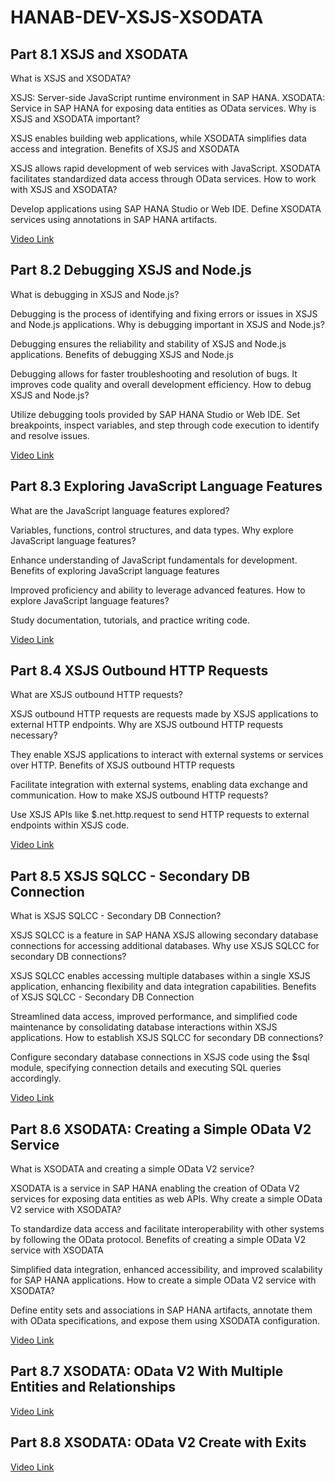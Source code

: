 # HANAB-DEV-XSJS-XSODATA

## Part 8.1 XSJS and XSODATA

What is XSJS and XSODATA?

XSJS: Server-side JavaScript runtime environment in SAP HANA.
XSODATA: Service in SAP HANA for exposing data entities as OData services.
Why is XSJS and XSODATA important?

XSJS enables building web applications, while XSODATA simplifies data access and integration.
Benefits of XSJS and XSODATA

XSJS allows rapid development of web services with JavaScript.
XSODATA facilitates standardized data access through OData services.
How to work with XSJS and XSODATA?

Develop applications using SAP HANA Studio or Web IDE.
Define XSODATA services using annotations in SAP HANA artifacts.


[Video Link](https://www.youtube.com/watch?v=0md3wyOQ59g&list=PL6RpkC85SLQABOpzhd7WI-hMpy99PxUo0&index=98)



## Part 8.2 Debugging XSJS and Node.js

What is debugging in XSJS and Node.js?

Debugging is the process of identifying and fixing errors or issues in XSJS and Node.js applications.
Why is debugging important in XSJS and Node.js?

Debugging ensures the reliability and stability of XSJS and Node.js applications.
Benefits of debugging XSJS and Node.js

Debugging allows for faster troubleshooting and resolution of bugs.
It improves code quality and overall development efficiency.
How to debug XSJS and Node.js?

Utilize debugging tools provided by SAP HANA Studio or Web IDE.
Set breakpoints, inspect variables, and step through code execution to identify and resolve issues.

[Video Link](https://www.youtube.com/watch?v=3xjQObWgXfI&list=PL6RpkC85SLQABOpzhd7WI-hMpy99PxUo0&index=97)



## Part 8.3 Exploring JavaScript Language Features

What are the JavaScript language features explored?

Variables, functions, control structures, and data types.
Why explore JavaScript language features?

Enhance understanding of JavaScript fundamentals for development.
Benefits of exploring JavaScript language features

Improved proficiency and ability to leverage advanced features.
How to explore JavaScript language features?

Study documentation, tutorials, and practice writing code.

[Video Link](https://www.youtube.com/watch?v=U8kD0IAEXzc&list=PL6RpkC85SLQABOpzhd7WI-hMpy99PxUo0&index=96)



## Part 8.4 XSJS Outbound HTTP Requests

What are XSJS outbound HTTP requests?

XSJS outbound HTTP requests are requests made by XSJS applications to external HTTP endpoints.
Why are XSJS outbound HTTP requests necessary?

They enable XSJS applications to interact with external systems or services over HTTP.
Benefits of XSJS outbound HTTP requests

Facilitate integration with external systems, enabling data exchange and communication.
How to make XSJS outbound HTTP requests?

Use XSJS APIs like $.net.http.request to send HTTP requests to external endpoints within XSJS code.

[Video Link](https://www.youtube.com/watch?v=41tYpt7ecSc&list=PL6RpkC85SLQABOpzhd7WI-hMpy99PxUo0&index=95)


## Part 8.5 XSJS SQLCC - Secondary DB Connection

What is XSJS SQLCC - Secondary DB Connection?

XSJS SQLCC is a feature in SAP HANA XSJS allowing secondary database connections for accessing additional databases.
Why use XSJS SQLCC for secondary DB connections?

XSJS SQLCC enables accessing multiple databases within a single XSJS application, enhancing flexibility and data integration capabilities.
Benefits of XSJS SQLCC - Secondary DB Connection

Streamlined data access, improved performance, and simplified code maintenance by consolidating database interactions within XSJS applications.
How to establish XSJS SQLCC for secondary DB connections?

Configure secondary database connections in XSJS code using the $sql module, specifying connection details and executing SQL queries accordingly.

[Video Link](https://www.youtube.com/watch?v=agYslBhqBn4&list=PL6RpkC85SLQABOpzhd7WI-hMpy99PxUo0&index=94)


## Part 8.6 XSODATA: Creating a Simple OData V2 Service

What is XSODATA and creating a simple OData V2 service?

XSODATA is a service in SAP HANA enabling the creation of OData V2 services for exposing data entities as web APIs.
Why create a simple OData V2 service with XSODATA?

To standardize data access and facilitate interoperability with other systems by following the OData protocol.
Benefits of creating a simple OData V2 service with XSODATA

Simplified data integration, enhanced accessibility, and improved scalability for SAP HANA applications.
How to create a simple OData V2 service with XSODATA?

Define entity sets and associations in SAP HANA artifacts, annotate them with OData specifications, and expose them using XSODATA configuration.

[Video Link](https://www.youtube.com/watch?v=rPNURKbpxak&list=PL6RpkC85SLQABOpzhd7WI-hMpy99PxUo0&index=93)


## Part 8.7 XSODATA: OData V2 With Multiple Entities and Relationships


[Video Link](https://www.youtube.com/watch?v=MWxNLLYTeaI&list=PL6RpkC85SLQABOpzhd7WI-hMpy99PxUo0&index=92)

## Part 8.8 XSODATA: OData V2 Create with Exits

[Video Link](https://www.youtube.com/watch?v=jdTPoh6VVG4&list=PL6RpkC85SLQABOpzhd7WI-hMpy99PxUo0&index=91)